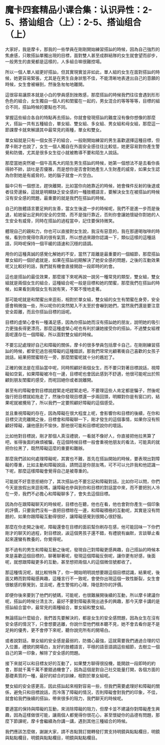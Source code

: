 # 魔卡四套精品小课合集：认识异性：2-5、搭讪组合（上）：2-5、搭讪组合（上）

大家好，我是摩卡，那我的一些學員在剛剛開始練習搭訕的時候，因為自己強烈的焦慮感，只敢搭訕單獨出現的目標，面對雙人甚至成群結隊的女生就會望而卻步，一般男生的直覺都是這樣的，人多組合嘛很難控場。

所以一個人單人組更好搭訕，但其實現實並非如此，單人組的女生在面對搭訕的時候，她更容易緊張，尤其是在男生自身狀態不佳，不能清晰地表達出自己的意願的時候，女生會被嚇到，然後急匆匆地離開。

這很容易讓原本就是小白的學員感到挫敗感，那麼搭訕的時候我們往往會遇到形形色色的組合，女生獨自一個人的和閨蜜在一起的，男女混合的等等等等，目標的組合不同，搭訕時候的要點也不同。

掌握這些組合各自的特點再去搭訕，你就會發現搭訕的難度沒有像你想像的那麼大，搭訕一共有五種組合，單女組、雙女組、多女組、男女組和母女組，那麼這一節課摩卡就來解讀其中最常見的兩種，單女和雙女。

單女組就是只有一個女孩子的組合，一般剛開始練習的男生喜歡選擇這種目標，但摩卡剛才也說了，女生一個人獨自在外面安全感往往比較低，她更容易對你產生警覺和防備，尤其是很多女生從小就被教導不要和陌生人說話。

那麼當她突然被一個牛高馬大的陌生男生搭訕的時候，她第一個想法不是去看你長得帥不帥，談吐是否優雅，而是想你是否會對她產生人生財產的威脅，如果女生認為你對她是有威脅的，她的腦子就會一片空白。

腦中只有一個想法，趕快離開，比如當你向她靠近的時候，她會條件反射的後退或者往旁邊躲，這就是明顯缺乏安全感的一種肢體語言，要解決女生在被搭訕的時候沒有安全感的問題，最重要的就是我們在搭訕的時候。

自己的肢體語言要足夠的友善，當女生後退一步的時候呢，我們不是進一步而是後退，給她留出足夠的安全的空間，而不是強行靠近，否則你會讓她懷疑你對她的人生安全有威脅，同時在搭訕的過程當中，記住要保持微笑。

體現自己的親和力，你也可以直接對女生說，我沒有惡意的，我在那邊喝咖啡的時候，看到你覺得你真的很有氣質，所以想過來跟你認識一下，類似這樣的這種話語，同時呢保持一個平緩的語速和沉穩的語調。

用你的這種真誠的感覺化解她的不安，當然了距離是最重要的一個細節，那麼搭訕單女組的一個好處就是，如果在搭訕初期解決了她安全感的問題，之後的互動效果呢又比較好的話，我們就有機會直接開啟一段即時的約會。

這也是搭訕的最佳效果，那麼接下來呢再說一說另一種常見的類型，雙女組，雙女組就是兩個女生的組合，這種組合呢一般是目標和她的閨蜜，那麼我們在搭訕的時候，如果看到兩個女生有說有笑，不緊不慢地走著。

那可能呢就是和閨蜜出來逛街，相對於單女組，雙女組的女生有閨蜜在身旁，安全感會稍微強一些，所以呢你的突然闖入不太至於會嚇到她們，當然我們還是要注意安全距離，而且你搭訕目標的話呢。

目標的虛榮心會有一種滿足感，因為你搭訕她而沒有搭訕她的朋友，說明她的吸引力更強長得更漂亮，那麼這種虛榮心呢也有利於讓她接受你的搭訕，不過雙女組裡面呢還存在一個障礙，所以面對雙女組的時候。

不要忘記處理好自己和障礙的關係，摩卡的很多學員包括摩卡自己，在剛剛練習搭訕的時候，都曾犯過忽視障礙的這種錯誤，那我們常常光顧著衝自己喜歡的女孩子說話，結果把閨蜜晾在一旁，那麼閨蜜呢就十分的尷尬了。

正確的做法是在搭訕當中呢，同時照顧好兩個女生，而不要只對著目標說話，視障礙如空氣，如果障礙被冷在一邊，目標呢也會因此感到不舒適，他很可能呢出於照顧到朋友閨蜜的感受，而呢回絕你或者說離開。

甚至有的障礙會對目標說趕緊走吧趕緊走吧，不要理這些人肯定都是騙子，然後呢強行把目標就給拖走了，然後你發現目標還一步兩回頭，明顯對你是有窗口的，結果呢就被攪局了，所以我們一定要照顧好障礙的這個感受。

並且重視障礙的存在，因為障礙在很大程度上呢，會影響你和目標的後續，在你和目標交流完離開之後，目標會和障礙聊一下，剛才發生的這個事情，如果你沒有照顧好障礙，讓他感到不愉快，那他很可能和目標呢說你的壞話。

比如他對目標說，剛才那個人真沒禮貌，一看就不像好人，你直接把他拉黑算了吧，省得後面的麻煩被騙，在這個時候目標一般會重視他朋友的看法，可能真的就把你拉黑了，既然障礙這麼的重要和難辦。

那麼我們該如何處理障礙呢，其實也不難，首先在搭訕開始的時候，要表現出對障礙的尊重，比如主動和障礙說話，請問這是你朋友嗎，可不可以允許我和他認識一下呢，那麼這樣障礙會覺得自己是被尊重的。

可能就不好意思拒絕你了，其次搭訕也不要忘記和障礙對話，比如你可以問，你們今天是放假出來逛街嗎，讓障礙也參與到你和目標的對話當中來，而不要把別人冷在一旁，我們不必擔心和障礙聊多了，會失去這個目標。

因為你在跟障礙聊天的時候呢，目標也在聽，他也在看，他也會對你產生一個印象的評價，只要我們沒有一直把目標晾在一邊，和障礙積極的互動呢，其實是沒有問題的，如果你跟障礙互動得很好，讓障礙感覺到很開心很舒服。

那麼在你走開之後呢，障礙還會在目標的面前幫你刷存在感，他可能回味一下你們剛才的聊天的過程，對目標說，誒這個男孩子還不錯，有禮貌有幽默，言談舉止看起來還蠻有教養的，你覺得呢。

那不過有的男生和障礙互動之後呢，發現自己對障礙更感興趣，自己搭訕的時候本來是喜歡這個目標的，聊著聊著呢，發現這個障礙反倒呢，讓你更有好感，後面呢，就想跟障礙更多的互動，甚至想把兩個人的這個微信號都收了。

那這種情況呢，就比較特殊了，你一開始明明說想要跟這個目標認識，結果呢，後面又轉而對障礙感興趣，這種言行不一致呢，會使你出現這個一致性斷裂，女生會很敏感的察覺到，並且呢，產生警惕的心理，降低對你的評價。

即便你後來要到了他們的號碼，可能呢，也很難展開後續的互動，所以摩卡建議你呢，搭訕的時候分清主次，最好不要對障礙表現出過多的興趣，那今天摩卡講的是搭訕組合當中，最常見的兩種組合，單女組和雙女組。

無論搭訕什麼組合，我們首先要解決的，都是女生的安全感問題，因為女生在沒有安全感的情況下，只會想要逃離，你說什麼他們根本聽不見，她不會去看你是不是足夠的優秀，更不會停下來呢，聽你說完所有的開場白。

或者說對話，單女組的安全感是最弱的，防備心最強，這就需要我們通過合理的切入位置，禮貌的開場白，友好的肢體語言，平穩的語音語調這些細節，去樹立一個自己的第一印象，解除了安全感的問題。

接下來就可以和目標友好的互動了，如果雙方聊得很投機，能開啟一段即時的約會，那就千萬千萬不要錯過機會了，因為這個是對自己社交能量打開，各個方面的基礎素質的一種，最好的綜合的訓練，相對於單女組呢。

雙女組的安全感更高，因此搭訕起來相對容易一些，但我們需要處理好和障礙的關係，避免只和目標說話，而冷落了障礙的情況，否則障礙會對我們的印象，不佳，就會給我們後續的搭訕，帶來很多的阻力，我們聊天的時候呢。

要適當的保持與障礙的互動，來消除障礙的阻力，但摩卡並不建議你對障礙產生興趣，因為這樣做很可能，讓兩個人都覺得你很花心，甚至懷疑你的品德有問題，那麼下節課呢，摩卡會繼續為你講一講，遇到其他三種組合的時候。

我們應該怎麼做，謝謝大家，請不吝點贊訂閱轉發打賞支持明鏡與點點欄目，明鏡與點點欄目，明鏡與點點欄目，明鏡與點點欄目。

